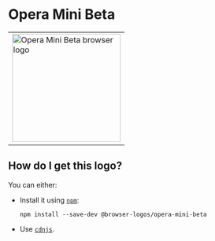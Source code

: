 # Opera Mini Beta

<table>
    <tr height=230>
        <td>
            <a href="https://github.com/alrra/browser-logos/tree/1c32744ee4b9acb2aa28862e813e6ff39eb071bf/src/opera-mini-beta">
                <img width=220 src="https://raw.githubusercontent.com/alrra/browser-logos/1c32744ee4b9acb2aa28862e813e6ff39eb071bf/src/opera-mini-beta/opera-mini-beta_512x512.png" alt="Opera Mini Beta browser logo">
            </a>
        </td>
    </tr>
</table>

## How do I get this logo?

You can either:

* Install it using [`npm`][npm]:

  `npm install --save-dev @browser-logos/opera-mini-beta`

* Use [`cdnjs`][cdnjs].

<!-- Link labels: -->

[cdnjs]: https://cdnjs.com/libraries/browser-logos
[npm]: https://www.npmjs.com/

